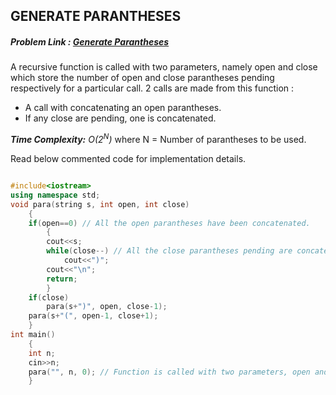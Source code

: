 ## GENERATE PARANTHESES
##### Problem Link : [Generate Parantheses](https://hack.codingblocks.com/contests/c/139/910)

A recursive function is called with two parameters, namely open and close which store the number of open and close parantheses pending respectively for a particular call. 2 calls are made from this function :
- A call with concatenating an open parantheses.
- If any close are pending, one is concatenated.

_**Time Complexity:** O(2<sup>N</sup>)_ where N = Number of parantheses to be used.

Read below commented code for implementation details.
```C++

#include<iostream>
using namespace std;
void para(string s, int open, int close)
    {
    if(open==0) // All the open parantheses have been concatenated.
        {
        cout<<s;
        while(close--) // All the close parantheses pending are concatenated.
            cout<<")";
        cout<<"\n";
        return;
        }
    if(close)
        para(s+")", open, close-1);
    para(s+"(", open-1, close+1);
    }
int main()
    {
    int n;
    cin>>n;
    para("", n, 0); // Function is called with two parameters, open and close respectively.
    }

```
